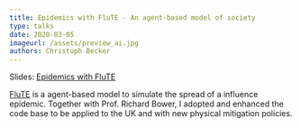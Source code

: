 ```yaml
---
title: Epidemics with FluTE - An agent-based model of society
type: talks
date: 2020-03-05
imageurl: /assets/preview_ai.jpg
authors: Christoph Becker
---
```


Slides: [Epidemics with FluTE](https://drive.google.com/file/d/1rB_vAEZcplcKUsMEQfGFruOSnh5L7yMT/view)

[FluTE](https://journals.plos.org/ploscompbiol/article/file?id=10.1371/journal.pcbi.1000656&type=printable) is a agent-based model to simulate the spread of a influence epidemic. Together with Prof. Richard Bower, I adopted and enhanced the code base to be applied to the UK and with new physical mitigation policies.
